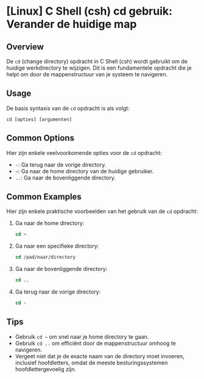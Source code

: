 # [Linux] C Shell (csh) cd gebruik: Verander de huidige map

## Overview
De `cd` (change directory) opdracht in C Shell (csh) wordt gebruikt om de huidige werkdirectory te wijzigen. Dit is een fundamentele opdracht die je helpt om door de mappenstructuur van je systeem te navigeren.

## Usage
De basis syntaxis van de `cd` opdracht is als volgt:

```
cd [opties] [argumenten]
```

## Common Options
Hier zijn enkele veelvoorkomende opties voor de `cd` opdracht:

- `-`: Ga terug naar de vorige directory.
- `~`: Ga naar de home directory van de huidige gebruiker.
- `..`: Ga naar de bovenliggende directory.

## Common Examples
Hier zijn enkele praktische voorbeelden van het gebruik van de `cd` opdracht:

1. Ga naar de home directory:
   ```csh
   cd ~
   ```

2. Ga naar een specifieke directory:
   ```csh
   cd /pad/naar/directory
   ```

3. Ga naar de bovenliggende directory:
   ```csh
   cd ..
   ```

4. Ga terug naar de vorige directory:
   ```csh
   cd -
   ```

## Tips
- Gebruik `cd ~` om snel naar je home directory te gaan.
- Gebruik `cd ..` om efficiënt door de mappenstructuur omhoog te navigeren.
- Vergeet niet dat je de exacte naam van de directory moet invoeren, inclusief hoofdletters, omdat de meeste besturingssystemen hoofdlettergevoelig zijn.